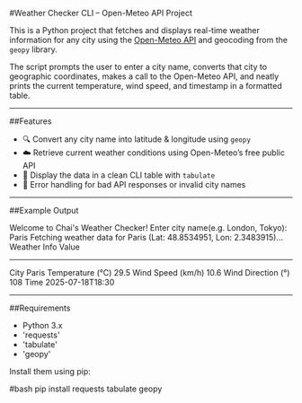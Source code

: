 #Weather Checker CLI – Open-Meteo API Project

This is a Python project that fetches and displays real-time weather information for any city using the [Open-Meteo API](https://open-meteo.com/) and geocoding from the `geopy` library.

The script prompts the user to enter a city name, converts that city to geographic coordinates, makes a call to the Open-Meteo API, and neatly prints the current temperature, wind speed, and timestamp in a formatted table.

---

##Features

- 🔍 Convert any city name into latitude & longitude using `geopy`
- ☁️ Retrieve current weather conditions using Open-Meteo’s free public API
- 🧾 Display the data in a clean CLI table with `tabulate`
- 🔧 Error handling for bad API responses or invalid city names

---

##Example Output

Welcome to Chai's Weather Checker!
Enter city name(e.g. London, Tokyo): Paris
Fetching weather data for Paris (Lat: 48.8534951, Lon: 2.3483915)...
Weather Info        Value
------------------  ----------------
City                Paris
Temperature (°C)    29.5
Wind Speed (km/h)   10.6
Wind Direction (°)  108
Time                2025-07-18T18:30


---

##Requirements

- Python 3.x
- 'requests'
- 'tabulate'
- 'geopy'

Install them using pip:

#bash
pip install requests tabulate geopy
